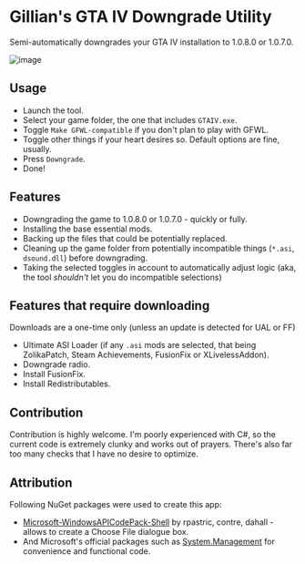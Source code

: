 # Gillian's GTA IV Downgrade Utility
Semi-automatically downgrades your GTA IV installation to 1.0.8.0 or 1.0.7.0.

![image](https://github.com/gillian-guide/GTAIVDowngradeUtilityWPF/assets/70141395/ede13d21-9512-4b15-a73f-f4c7b1ad2824)

## Usage
- Launch the tool.
- Select your game folder, the one that includes `GTAIV.exe`.
- Toggle `Make GFWL-compatible` if you don't plan to play with GFWL.
- Toggle other things if your heart desires so. Default options are fine, usually.
- Press `Downgrade`.
- Done!

## Features
- Downgrading the game to 1.0.8.0 or 1.0.7.0 - quickly or fully.
- Installing the base essential mods.
- Backing up the files that could be potentially replaced.
- Cleaning up the game folder from potentially incompatible things (`*.asi`, `dsound.dll`) before downgrading.
- Taking the selected toggles in account to automatically adjust logic (aka, the tool *shouldn't* let you do incompatible selections)

## Features that require downloading
Downloads are a one-time only (unless an update is detected for UAL or FF)
- Ultimate ASI Loader (if any `.asi` mods are selected, that being ZolikaPatch, Steam Achievements, FusionFix or XLivelessAddon).
- Downgrade radio.
- Install FusionFix.
- Install Redistributables.

## Contribution
Contribution is highly welcome. I'm poorly experienced with C#, so the current code is extremely clunky and works out of prayers. There's also far too many checks that I have no desire to optimize.

## Attribution
Following NuGet packages were used to create this app:

- [Microsoft-WindowsAPICodePack-Shell](https://github.com/contre/Windows-API-Code-Pack-1.1) by rpastric, contre, dahall - allows to create a Choose File dialogue box.
- And Microsoft's official packages such as [System.Management](https://www.nuget.org/packages/System.Management/) for convenience and functional code.

